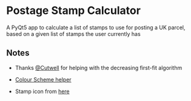 # Postage Stamp Calculator

A PyQt5 app to calculate a list of stamps to use for posting a UK parcel, based on a given list of stamps the user currently has

## Notes

 - Thanks [@Cutwell](https://github.com/cutwell) for helping with the decreasing first-fit algorithm

 - [Colour Scheme helper](https://material.io/tools/color)

 - Stamp icon from [here](http://pngimg.com/download/45904)
